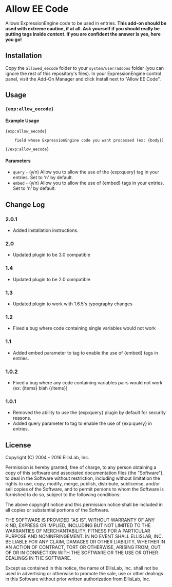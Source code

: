 # Allow EE Code

Allows ExpressionEngine code to be used in entries. **This add-on should be used with extreme caution, if at all. Ask yourself if you should really be putting tags inside _content_. If you are confident the answer is yes, here you go!**

## Installation

Copy the `allowed_eecode` folder to your `system/user/addons` folder (you can ignore the rest of this repository's files). In your ExpressionEngine control panel, visit the Add-On Manager and click Install next to "Allow EE Code".

## Usage

### `{exp:allow_eecode}`

#### Example Usage

```
{exp:allow_eecode}

    field whose ExpressionEngine code you want processed (ex: {body})

{/exp:allow_eecode}
```

#### Parameters

- `query` - (y/n) Allow you to allow the use of the {exp:query} tag in your entries. Set to 'n' by default.
- `embed` - (y/n) Allow you to allow the use of {embed} tags in your entries. Set to 'n' by default.

## Change Log

### 2.0.1

- Added installation instructions.

### 2.0

- Updated plugin to be 3.0 compatible

### 1.4

- Updated plugin to be 2.0 compatible

### 1.3

- Updated plugin to work with 1.6.5's typography changes

### 1.2

- Fixed a bug where code containing single variables would not work

### 1.1

- Added embed parameter to tag to enable the use of {embed} tags in entries.

### 1.0.2

- Fixed a bug where any code containing variables pairs would not work (ex: {items} blah {/items})

### 1.0.1

- Removed the ability to use the {exp:query} plugin by default for security reasons.
- Added query parameter to tag to enable the use of {exp:query} in entries.

## License

Copyright (C) 2004 - 2016 EllisLab, Inc.

Permission is hereby granted, free of charge, to any person obtaining a copy
of this software and associated documentation files (the "Software"), to deal
in the Software without restriction, including without limitation the rights
to use, copy, modify, merge, publish, distribute, sublicense, and/or sell
copies of the Software, and to permit persons to whom the Software is
furnished to do so, subject to the following conditions:

The above copyright notice and this permission notice shall be included in
all copies or substantial portions of the Software.

THE SOFTWARE IS PROVIDED "AS IS", WITHOUT WARRANTY OF ANY KIND, EXPRESS OR
IMPLIED, INCLUDING BUT NOT LIMITED TO THE WARRANTIES OF MERCHANTABILITY,
FITNESS FOR A PARTICULAR PURPOSE AND NONINFRINGEMENT. IN NO EVENT SHALL
ELLISLAB, INC. BE LIABLE FOR ANY CLAIM, DAMAGES OR OTHER LIABILITY, WHETHER
IN AN ACTION OF CONTRACT, TORT OR OTHERWISE, ARISING FROM, OUT OF OR IN
CONNECTION WITH THE SOFTWARE OR THE USE OR OTHER DEALINGS IN THE SOFTWARE.

Except as contained in this notice, the name of EllisLab, Inc. shall not be
used in advertising or otherwise to promote the sale, use or other dealings
in this Software without prior written authorization from EllisLab, Inc.
